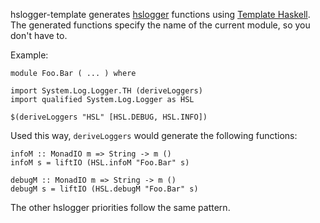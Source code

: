 hslogger-template generates [hslogger][1] functions using
[Template Haskell][2]. The generated functions specify the name of the current module, so
you don't have to.

Example:

    module Foo.Bar ( ... ) where

    import System.Log.Logger.TH (deriveLoggers)
    import qualified System.Log.Logger as HSL

    $(deriveLoggers "HSL" [HSL.DEBUG, HSL.INFO])

Used this way, `deriveLoggers` would generate the following functions:

    infoM :: MonadIO m => String -> m ()
    infoM s = liftIO (HSL.infoM "Foo.Bar" s)

    debugM :: MonadIO m => String -> m ()
    debugM s = liftIO (HSL.debugM "Foo.Bar" s)

The other hslogger priorities follow the same pattern.

[1]: http://hackage.haskell.org/package/hslogger
[2]: http://www.haskell.org/haskellwiki/Template_Haskell
